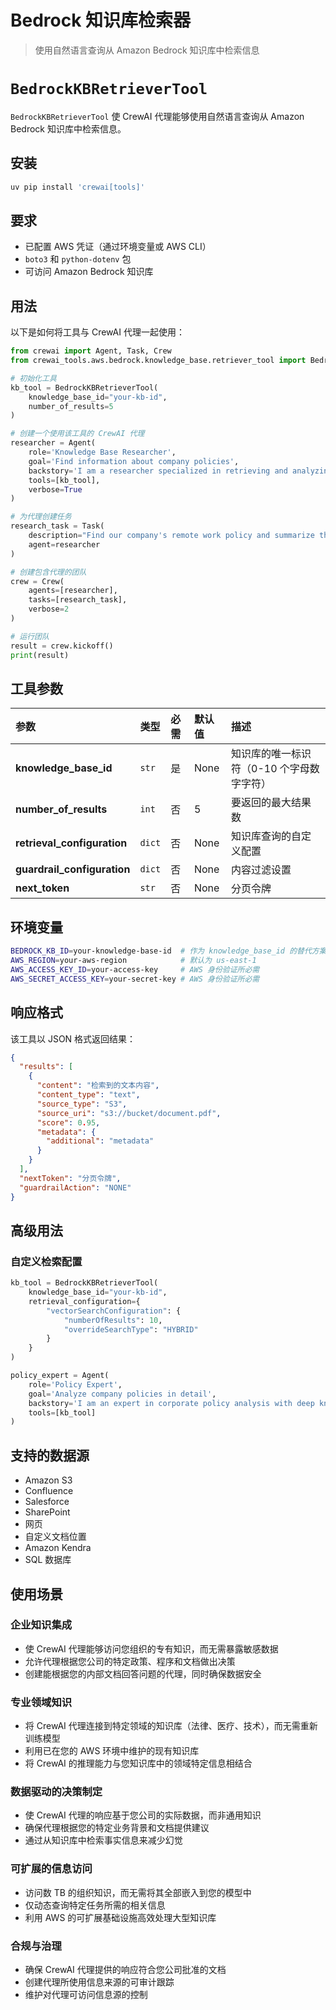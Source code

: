 # Bedrock 知识库检索器

> 使用自然语言查询从 Amazon Bedrock 知识库中检索信息

# `BedrockKBRetrieverTool`

`BedrockKBRetrieverTool` 使 CrewAI 代理能够使用自然语言查询从 Amazon Bedrock 知识库中检索信息。

## 安装

```bash  theme={null}
uv pip install 'crewai[tools]'
```

## 要求

* 已配置 AWS 凭证（通过环境变量或 AWS CLI）
* `boto3` 和 `python-dotenv` 包
* 可访问 Amazon Bedrock 知识库

## 用法

以下是如何将工具与 CrewAI 代理一起使用：

```python {2, 4-17} theme={null}
from crewai import Agent, Task, Crew
from crewai_tools.aws.bedrock.knowledge_base.retriever_tool import BedrockKBRetrieverTool

# 初始化工具
kb_tool = BedrockKBRetrieverTool(
    knowledge_base_id="your-kb-id",
    number_of_results=5
)

# 创建一个使用该工具的 CrewAI 代理
researcher = Agent(
    role='Knowledge Base Researcher',
    goal='Find information about company policies',
    backstory='I am a researcher specialized in retrieving and analyzing company documentation.',
    tools=[kb_tool],
    verbose=True
)

# 为代理创建任务
research_task = Task(
    description="Find our company's remote work policy and summarize the key points.",
    agent=researcher
)

# 创建包含代理的团队
crew = Crew(
    agents=[researcher],
    tasks=[research_task],
    verbose=2
)

# 运行团队
result = crew.kickoff()
print(result) 
```

## 工具参数

| 参数                     | 类型   | 必需   | 默认值 | 描述                                                                      |
| :----------------------- | :----- | :----- | :----- | :------------------------------------------------------------------------ |
| **knowledge\_base\_id**  | `str`  | 是     | None   | 知识库的唯一标识符（0-10 个字母数字字符）                                 |
| **number\_of\_results**  | `int`  | 否     | 5      | 要返回的最大结果数                                                        |
| **retrieval\_configuration** | `dict` | 否     | None   | 知识库查询的自定义配置                                                     |
| **guardrail\_configuration** | `dict` | 否     | None   | 内容过滤设置                                                               |
| **next\_token**          | `str`  | 否     | None   | 分页令牌                                                                   |

## 环境变量

```bash  theme={null}
BEDROCK_KB_ID=your-knowledge-base-id  # 作为 knowledge_base_id 的替代方案
AWS_REGION=your-aws-region            # 默认为 us-east-1
AWS_ACCESS_KEY_ID=your-access-key     # AWS 身份验证所必需
AWS_SECRET_ACCESS_KEY=your-secret-key # AWS 身份验证所必需
```

## 响应格式

该工具以 JSON 格式返回结果：

```json  theme={null}
{
  "results": [
    {
      "content": "检索到的文本内容",
      "content_type": "text",
      "source_type": "S3",
      "source_uri": "s3://bucket/document.pdf",
      "score": 0.95,
      "metadata": {
        "additional": "metadata"
      }
    }
  ],
  "nextToken": "分页令牌",
  "guardrailAction": "NONE"
}
```

## 高级用法

### 自定义检索配置

```python  theme={null}
kb_tool = BedrockKBRetrieverTool(
    knowledge_base_id="your-kb-id",
    retrieval_configuration={
        "vectorSearchConfiguration": {
            "numberOfResults": 10,
            "overrideSearchType": "HYBRID"
        }
    }
)

policy_expert = Agent(
    role='Policy Expert',
    goal='Analyze company policies in detail',
    backstory='I am an expert in corporate policy analysis with deep knowledge of regulatory requirements.',
    tools=[kb_tool]
)
```

## 支持的数据源

* Amazon S3
* Confluence
* Salesforce
* SharePoint
* 网页
* 自定义文档位置
* Amazon Kendra
* SQL 数据库

## 使用场景

### 企业知识集成

* 使 CrewAI 代理能够访问您组织的专有知识，而无需暴露敏感数据
* 允许代理根据您公司的特定政策、程序和文档做出决策
* 创建能根据您的内部文档回答问题的代理，同时确保数据安全

### 专业领域知识

* 将 CrewAI 代理连接到特定领域的知识库（法律、医疗、技术），而无需重新训练模型
* 利用已在您的 AWS 环境中维护的现有知识库
* 将 CrewAI 的推理能力与您知识库中的领域特定信息相结合

### 数据驱动的决策制定

* 使 CrewAI 代理的响应基于您公司的实际数据，而非通用知识
* 确保代理根据您的特定业务背景和文档提供建议
* 通过从知识库中检索事实信息来减少幻觉

### 可扩展的信息访问

* 访问数 TB 的组织知识，而无需将其全部嵌入到您的模型中
* 仅动态查询特定任务所需的相关信息
* 利用 AWS 的可扩展基础设施高效处理大型知识库

### 合规与治理

* 确保 CrewAI 代理提供的响应符合您公司批准的文档
* 创建代理所使用信息来源的可审计跟踪
* 维护对代理可访问信息源的控制